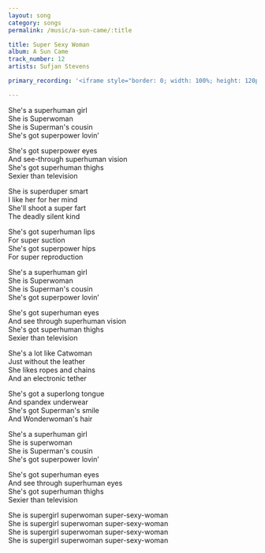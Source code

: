 ```yaml
---
layout: song
category: songs
permalink: /music/a-sun-came/:title

title: Super Sexy Woman
album: A Sun Came
track_number: 12
artists: Sufjan Stevens

primary_recording: '<iframe style="border: 0; width: 100%; height: 120px;" src="http://bandcamp.com/EmbeddedPlayer/album=832878843/size=large/bgcol=333333/linkcol=ffffff/tracklist=false/artwork=none/track=1656501409/transparent=true/" seamless><a href="http://music.sufjan.com/album/a-sun-came">A Sun Came by Sufjan Stevens</a></iframe>'

---
```


She's a superhuman girl <br>
She is Superwoman <br>
She is Superman's cousin <br>
She's got superpower lovin’

She's got superpower eyes <br>
And see-through superhuman vision <br>
She's got superhuman thighs <br>
Sexier than television

She is superduper smart <br>
I like her for her mind <br>
She'll shoot a super fart <br>
The deadly silent kind

She's got superhuman lips <br>
For super suction <br>
She's got superpower hips <br>
For super reproduction

She's a superhuman girl <br>
She is Superwoman <br>
She is Superman's cousin <br>
She's got superpower lovin’

She's got superhuman eyes <br>
And see through superhuman vision <br>
She's got superhuman thighs <br>
Sexier than television

She's a lot like Catwoman <br>
Just without the leather <br>
She likes ropes and chains <br>
And an electronic tether

She's got a superlong tongue <br>
And spandex underwear <br>
She's got Superman's smile <br>
And Wonderwoman's hair

She's a superhuman girl <br>
She is superwoman <br>
She is Superman's cousin <br>
She's got superpower lovin’

She's got superhuman eyes <br>
And see through superhuman eyes  <br>
She's got superhuman thighs <br>
Sexier than television

She is supergirl superwoman super-sexy-woman <br>
She is supergirl superwoman super-sexy-woman <br>
She is supergirl superwoman super-sexy-woman <br>
She is supergirl superwoman super-sexy-woman